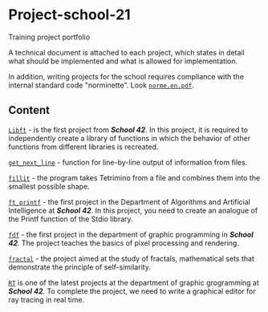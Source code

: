 # Project-school-21
Training project portfolio

A technical document is attached to each project, which states in detail what should be implemented and what is allowed for implementation.

In addition, writing projects for the school requires compliance with the internal standard code "norminette". Look [`norme.en.pdf`](/norme.en.pdf).

## Content
[`Libft`](/libft) - is the first project from **_School 42_**. In this project, it is required to independently create a library of functions in which the behavior of other functions from different libraries is recreated.

[`get_next_line`](/get_next_line) - function for line-by-line output of information from files.

[`fillit`](/fillit) - the program takes Tetrimino from a file and combines them into the smallest possible shape.

[`ft_printf`](/ft_printf) - the first project in the Department of Algorithms and Artificial Intelligence at **_School 42_**. In this project, you need to create an analogue of the Printf function of the Stdio library. 

[`fdf`](/fdf) - the first project in the department of graphic programming in **_School 42_**. The project teaches the basics of pixel processing and rendering.

[`fractal`](/fractal) - the project aimed at the study of fractals, mathematical sets that demonstrate the principle of self-similarity.

[`RT`](/RT) is one of the latest projects at the department of graphic grogramming at **_School 42_**. To complete the project, we need to write a graphical editor for ray tracing in real time.

